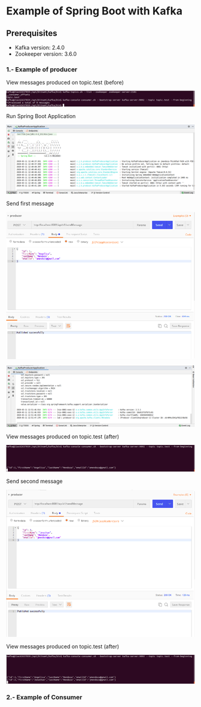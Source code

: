 # Example of Spring Boot with Kafka 

## Prerequisites
* Kafka version: 2.4.0
* Zookeeper version: 3.6.0

### 1.- Example of producer 

View messages produced on topic.test (before)

![Screenshot](prtsc/kafka-01.png)

Run Spring Boot Application

![Screenshot](prtsc/kafka-02.png)

Send first message

![Screenshot](prtsc/kafka-03.png)

![Screenshot](prtsc/kafka-03.1.png)

View messages produced on topic.test (after)

![Screenshot](prtsc/kafka-03.2.png)

Send second message

![Screenshot](prtsc/kafka-03.3.png)

View messages produced on topic.test (after)

![Screenshot](prtsc/kafka-03.4.png)

### 2.- Example of Consumer 


